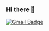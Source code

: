### Hi there 👋

[![Gmail Badge](https://img.shields.io/badge/-dhruvjainpenny@gmail.com-c14438?style=flat-square&logo=Gmail&logoColor=white&link=mailto:dhruvjainpenny@gmail.com)](mailto:joaoaugustopina01@gmail.com)
